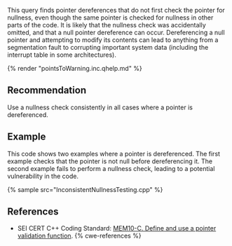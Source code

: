 This query finds pointer dereferences that do not first check the pointer for nullness, even though the same pointer is checked for nullness in other parts of the code. It is likely that the nullness check was accidentally omitted, and that a null pointer dereference can occur. Dereferencing a null pointer and attempting to modify its contents can lead to anything from a segmentation fault to corrupting important system data (including the interrupt table in some architectures).

{% render "pointsToWarning.inc.qhelp.md" %}


## Recommendation
Use a nullness check consistently in all cases where a pointer is dereferenced.


## Example
This code shows two examples where a pointer is dereferenced. The first example checks that the pointer is not null before dereferencing it. The second example fails to perform a nullness check, leading to a potential vulnerability in the code.

{% sample src="InconsistentNullnessTesting.cpp" %}

## References
* SEI CERT C++ Coding Standard: [MEM10-C. Define and use a pointer validation function](https://wiki.sei.cmu.edu/confluence/display/c/MEM10-C.+Define+and+use+a+pointer+validation+function).
{% cwe-references %}
